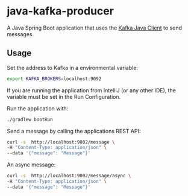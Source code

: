 # java-kafka-producer

A Java Spring Boot application that uses
the [Kafka Java Client](https://docs.confluent.io/clients-kafka-java/current/overview.html) to send messages.

## Usage

Set the address to Kafka in a environmental variable:

```sh
export KAFKA_BROKERS=localhost:9092 
```

If you are running the application from IntelliJ (or any other IDE), the variable must be set in the Run Configuration.

Run the application with:

```sh
./gradlew bootRun  
```

Send a message by calling the applications REST API:

```sh
curl -s  http://localhost:9002/message \
-H "Content-Type: application/json" \
--data '{"message": "Message"}'
```

An async message:

```sh
curl -s  http://localhost:9002/message/async \
-H "Content-Type: application/json" \
--data '{"message": "Message"}'
```
